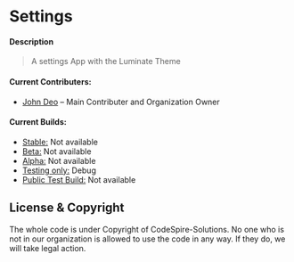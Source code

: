 # Settings

#### Description

> A settings App with the Luminate Theme

#### Current Contributers:

- [John Deo](https://github.com/Kartoffelspalt) – Main Contributer and Organization Owner

#### Current Builds:

- [Stable:](#) Not available
- [Beta:](#) Not available
- [Alpha:](#) Not available
- [Testing only:](https://github.com/CodeSpire-Solutions/Settings-Luminate/releases/tag/Debug) Debug
- [Public Test Build:](#) Not available

## License & Copyright

The whole code is under Copyright of CodeSpire-Solutions. No one who is not in our organization is allowed to use the code in any way. If they do, we will take legal action. 
